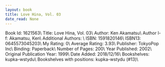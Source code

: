 ```yaml
---
layout: book
title: Love Hina, Vol. 03
date_read: None
---
```


Book Id: 1621563\ 
Title: Love Hina, Vol. 03\ 
Author: Ken Akamatsu\ 
Author l-f: Akamatsu, Ken\ 
Additional Authors: \ 
ISBN: 1591820146\ 
ISBN13: 0645573045203\ 
My Rating: 0\ 
Average Rating: 3.93\ 
Publisher: TokyoPop Inc\ 
Binding: Paperback\ 
Number of Pages: 200\ 
Year Published: 2002\ 
Original Publication Year: 1999\ 
Date Added: 2018/12/16\ 
Bookshelves: kupka-wstydu\ 
Bookshelves with positions: kupka-wstydu (#13)\ 

